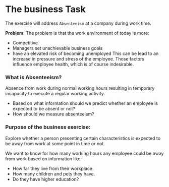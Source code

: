 # The business Task

The exercise will address `Absenteeism` at a company during work time.

**Problem:**
The problem is that the work environment of today is more:
- Competitive
- Managers set unachievable business goals
- have an elevated risk of becoming unemployed
This can be lead to an increase in pressure and stress of the employee. Those factors influence employee health, which is of course indesirable.

### What is Absenteeism?
Absence from work during normal working hours resulting in temporary incapacity to execute a regular working activity.

- Based on what information should we predict whether an employee is expected to be absent or not?
- How should we measure absenteeism?

### Purpose of the business exercise:

Explore whether a person presenting certain characteristics is expected to be away from work at some point in time or not.

We want to know for how many working hours any employee could be away from work based on information like:
- How far they live from their workplace.
- How many children and pets they have.
- Do they have higher education?
